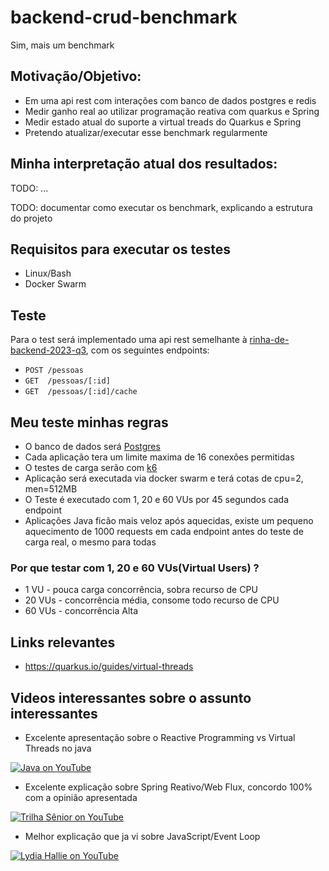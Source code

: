 # backend-crud-benchmark
Sim, mais um benchmark

## Motivação/Objetivo:
- Em uma api rest com interações com banco de dados postgres e redis 
- Medir ganho real ao utilizar programação reativa com quarkus e Spring
- Medir estado atual do suporte a virtual treads do Quarkus e Spring
- Pretendo atualizar/executar esse benchmark regularmente

## Minha interpretação atual dos resultados:
TODO: ...

TODO: documentar como executar os benchmark, explicando a estrutura do projeto

## Requisitos para executar os testes
- Linux/Bash
- Docker Swarm

## Teste
Para o test será implementado uma api rest semelhante à [rinha-de-backend-2023-q3](https://github.com/zanfranceschi/rinha-de-backend-2023-q3/blob/main/INSTRUCOES.md), com os seguintes endpoints:
- `POST /pessoas`
- `GET  /pessoas/[:id]`
- `GET  /pessoas/[:id]/cache`

## Meu teste minhas regras
- O banco de dados será [Postgres](https://www.postgresql.org/)
- Cada aplicação tera um limite maxima de 16 conexões permitidas
- O testes de carga serão com [k6](https://k6.io/)
- Aplicação será executada via docker swarm e terá cotas de cpu=2, men=512MB
- O Teste é executado com 1, 20 e 60 VUs por 45 segundos cada endpoint
- Aplicações Java ficão mais veloz após aquecidas, existe um pequeno aquecimento de 1000 requests em cada endpoint antes do teste de carga real, o mesmo para todas


### Por que testar com 1, 20 e 60 VUs(Virtual Users) ?
- 1 VU - pouca carga concorrência, sobra recurso de CPU
- 20 VUs - concorrência média, consome todo recurso de CPU
- 60 VUs - concorrência Alta

## Links relevantes
- https://quarkus.io/guides/virtual-threads

## Videos interessantes sobre o assunto interessantes
- Excelente apresentação sobre o Reactive Programming vs Virtual Threads no java

[![Java on YouTube](http://img.youtube.com/vi/zPhkg8dYysY/0.jpg)](https://www.youtube.com/watch?v=zPhkg8dYysY "Are Virtual Threads Going to Make Reactive Programming Irrelevant?")

- Excelente explicação sobre Spring Reativo/Web Flux, concordo 100% com a opinião apresentada

[![Trilha Sênior on YouTube](http://img.youtube.com/vi/sXiMI8mitwg/0.jpg)](https://www.youtube.com/watch?v=sXiMI8mitwg "Diga Adeus ao Spring WebFlux!")

- Melhor explicação que ja vi sobre JavaScript/Event Loop

[![Lydia Hallie on YouTube](http://img.youtube.com/vi/eiC58R16hb8/0.jpg)](https://www.youtube.com/watch?v=eiC58R16hb8 "JavaScript Visualized - Event Loop, Web APIs, (Micro)task Queue")

